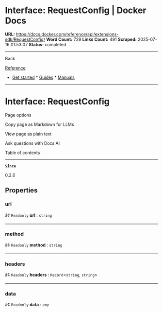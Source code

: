 # Interface: RequestConfig | Docker Docs

**URL:** https://docs.docker.com/reference/api/extensions-sdk/RequestConfig/
**Word Count:** 729
**Links Count:** 491
**Scraped:** 2025-07-16 01:53:07
**Status:** completed

---

Back

[Reference](https://docs.docker.com/reference/)

  * [Get started](https://docs.docker.com/get-started/)   * [Guides](https://docs.docker.com/guides/)   * [Manuals](https://docs.docker.com/manuals/)

* * *

# Interface: RequestConfig

Page options

Copy page as Markdown for LLMs

View page as plain text

Ask questions with Docs AI

Table of contents

* * *

**`Since`**

0.2.0

## Properties

### url

â¢ `Readonly` **url** : `string`

* * *

### method

â¢ `Readonly` **method** : `string`

* * *

### headers

â¢ `Readonly` **headers** : `Record`<`string`, `string`>

* * *

### data

â¢ `Readonly` **data** : `any`
